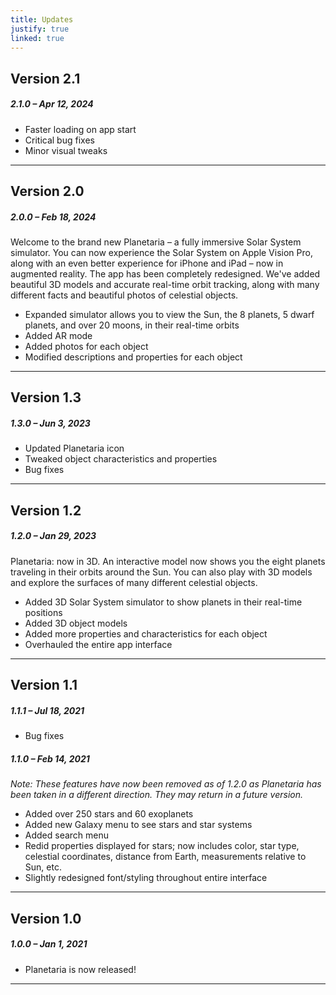 ```yaml
---
title: Updates
justify: true
linked: true
---
```


## Version 2.1

##### 2.1.0 – Apr 12, 2024

- Faster loading on app start
- Critical bug fixes
- Minor visual tweaks

---

## Version 2.0

##### 2.0.0 – Feb 18, 2024

Welcome to the brand new Planetaria – a fully immersive Solar System simulator.
You can now experience the Solar System on Apple Vision Pro, along with an even better experience for iPhone and iPad – now in augmented reality.
The app has been completely redesigned.
We've added beautiful 3D models and accurate real-time orbit tracking, along
with many different facts and beautiful photos of celestial objects.

- Expanded simulator allows you to view the Sun, the 8 planets, 5 dwarf planets, and over 20 moons, in their real-time orbits
- Added AR mode
- Added photos for each object
- Modified descriptions and properties for each object

---

## Version 1.3

##### 1.3.0 – Jun 3, 2023

- Updated Planetaria icon
- Tweaked object characteristics and properties
- Bug fixes

---

## Version 1.2

##### 1.2.0 – Jan 29, 2023

Planetaria: now in 3D. An interactive model now shows you the eight planets traveling in their orbits around the Sun.
You can also play with 3D models and explore the surfaces of many different celestial objects.

- Added 3D Solar System simulator to show planets in their real-time positions
- Added 3D object models
- Added more properties and characteristics for each object
- Overhauled the entire app interface

---

## Version 1.1

##### 1.1.1 – Jul 18, 2021

- Bug fixes

##### 1.1.0 – Feb 14, 2021

*Note: These features have now been removed as of 1.2.0 as Planetaria has been taken in a different direction. They may return in a future version.*

- Added over 250 stars and 60 exoplanets
- Added new Galaxy menu to see stars and star systems
- Added search menu
- Redid properties displayed for stars; now includes color, star type, celestial coordinates, distance from Earth, measurements relative to Sun, etc.
- Slightly redesigned font/styling throughout entire interface

---

## Version 1.0

##### 1.0.0 – Jan 1, 2021

- Planetaria is now released!

---